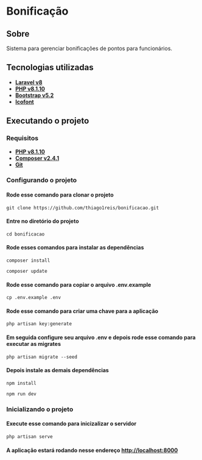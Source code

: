 
# Bonificação

## Sobre

Sistema para gerenciar bonificações de pontos para funcionários.
## Tecnologias utilizadas

- **[Laravel v8](https://laravel.com/docs/8.x)**
- **[PHP v8.1.10](https://www.php.net/releases/8.1/pt_BR.php)**
- **[Bootstrap v5.2](https://getbootstrap.com/docs/5.2/getting-started/introduction/)**
- **[Icofont](https://icofont.com/)**

## Executando o projeto
### Requisitos 

- **[PHP v8.1.10](https://www.php.net/releases/8.1/pt_BR.php)**
- **[Composer v2.4.1](https://getcomposer.org/)**
- **[Git](https://git-scm.com/)**
### Configurando o projeto
#### Rode esse comando para clonar o projeto
```
git clone https://github.com/thiago1reis/bonificacao.git
```
#### Entre no diretório do projeto
```
cd bonificacao
```
#### Rode esses comandos para instalar as dependências 
```
composer install
```
```
composer update
```
#### Rode esse comando para copiar o arquivo .env.example
```
cp .env.example .env
```
#### Rode esse comando para criar uma chave para a aplicação
```
php artisan key:generate
```
#### Em seguida configure seu arquivo .env e depois rode esse comando para executar as migrates
```
php artisan migrate --seed
```
#### Depois instale as demais dependências
```
npm install
```
```
npm run dev
```
### Inicializando o projeto
#### Execute esse comando para inicizalizar o servidor
```
php artisan serve
```
#### A aplicação estará rodando nesse endereço **[http://localhost:8000](http://localhost:8000)** 